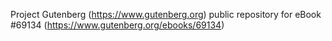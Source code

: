 Project Gutenberg (https://www.gutenberg.org) public repository for
eBook #69134 (https://www.gutenberg.org/ebooks/69134)
